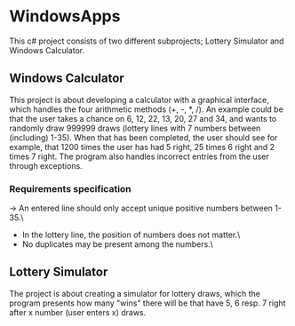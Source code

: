 # WindowsApps
This c# project consists of two different subprojects; Lottery Simulator and Windows Calculator. 

## Windows Calculator
This project is about developing a calculator with a graphical interface, which handles the four arithmetic methods (+, -, *, /). An example could be that the user takes a chance on 6, 12, 22, 13, 20, 27 and 34, and wants to randomly draw 999999 draws (lottery lines with 7 numbers between (including) 1-35). When that has been completed, the user should see for example, that 1200 times the user has had 5 right, 25 times 6 right and 2 times 7 right. The program also handles incorrect entries from the user through exceptions.

### Requirements specification
-> An entered line should only accept unique positive numbers between 1-35.\
  - In the lottery line, the position of numbers does not matter.\
  - No duplicates may be present among the numbers.\


## Lottery Simulator
The project is about creating a simulator for lottery draws, which the program presents how many "wins" there will be that have 5, 6 resp. 7 right after x number (user enters x) draws.

